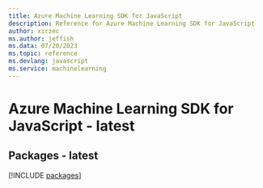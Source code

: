 ```yaml
---
title: Azure Machine Learning SDK for JavaScript
description: Reference for Azure Machine Learning SDK for JavaScript
author: xirzec
ms.author: jeffish
ms.data: 07/20/2023
ms.topic: reference
ms.devlang: javascript
ms.service: machinelearning
---
```

# Azure Machine Learning SDK for JavaScript - latest
## Packages - latest
[!INCLUDE [packages](machine-learning-index.md)]